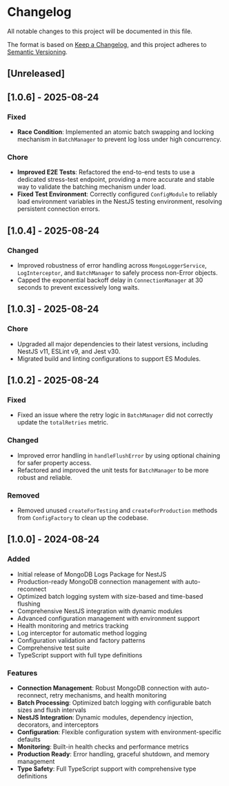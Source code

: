 # Changelog

All notable changes to this project will be documented in this file.

The format is based on [Keep a Changelog](https://keepachangelog.com/en/1.0.0/),
and this project adheres to [Semantic Versioning](https://semver.org/spec/v2.0.0.html).

## [Unreleased]

## [1.0.6] - 2025-08-24

### Fixed

- **Race Condition**: Implemented an atomic batch swapping and locking mechanism in `BatchManager` to prevent log loss under high concurrency.

### Chore

- **Improved E2E Tests**: Refactored the end-to-end tests to use a dedicated stress-test endpoint, providing a more accurate and stable way to validate the batching mechanism under load.
- **Fixed Test Environment**: Correctly configured `ConfigModule` to reliably load environment variables in the NestJS testing environment, resolving persistent connection errors.

## [1.0.4] - 2025-08-24

### Changed

- Improved robustness of error handling across `MongoLoggerService`, `LogInterceptor`, and `BatchManager` to safely process non-Error objects.
- Capped the exponential backoff delay in `ConnectionManager` at 30 seconds to prevent excessively long waits.

## [1.0.3] - 2025-08-24

### Chore

- Upgraded all major dependencies to their latest versions, including NestJS v11, ESLint v9, and Jest v30.
- Migrated build and linting configurations to support ES Modules.

## [1.0.2] - 2025-08-24

### Fixed

- Fixed an issue where the retry logic in `BatchManager` did not correctly update the `totalRetries` metric.

### Changed

- Improved error handling in `handleFlushError` by using optional chaining for safer property access.
- Refactored and improved the unit tests for `BatchManager` to be more robust and reliable.

### Removed

- Removed unused `createForTesting` and `createForProduction` methods from `ConfigFactory` to clean up the codebase.

## [1.0.0] - 2024-08-24

### Added

- Initial release of MongoDB Logs Package for NestJS
- Production-ready MongoDB connection management with auto-reconnect
- Optimized batch logging system with size-based and time-based flushing
- Comprehensive NestJS integration with dynamic modules
- Advanced configuration management with environment support
- Health monitoring and metrics tracking
- Log interceptor for automatic method logging
- Configuration validation and factory patterns
- Comprehensive test suite
- TypeScript support with full type definitions

### Features

- **Connection Management**: Robust MongoDB connection with auto-reconnect, retry mechanisms, and health monitoring
- **Batch Processing**: Optimized batch logging with configurable batch sizes and flush intervals
- **NestJS Integration**: Dynamic modules, dependency injection, decorators, and interceptors
- **Configuration**: Flexible configuration system with environment-specific defaults
- **Monitoring**: Built-in health checks and performance metrics
- **Production Ready**: Error handling, graceful shutdown, and memory management
- **Type Safety**: Full TypeScript support with comprehensive type definitions

